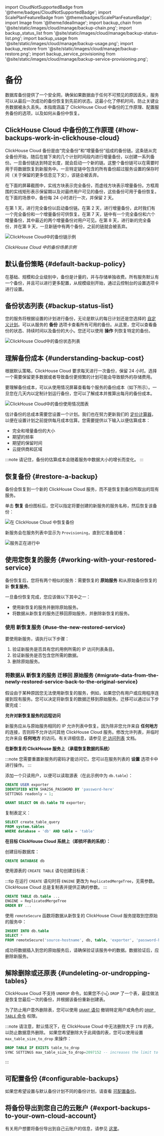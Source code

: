import CloudNotSupportedBadge from '@theme/badges/CloudNotSupportedBadge';
import ScalePlanFeatureBadge from '@theme/badges/ScalePlanFeatureBadge';
import Image from '@theme/IdealImage';
import backup_chain from '@site/static/images/cloud/manage/backup-chain.png';
import backup_status_list from '@site/static/images/cloud/manage/backup-status-list.png';
import backup_usage from '@site/static/images/cloud/manage/backup-usage.png';
import backup_restore from '@site/static/images/cloud/manage/backup-restore.png';
import backup_service_provisioning from '@site/static/images/cloud/manage/backup-service-provisioning.png';

# 备份

数据库备份提供了一个安全网，确保如果数据由于任何不可预见的原因丢失，服务可以从最后一次成功的备份恢复到先前的状态。这最小化了停机时间，防止关键业务数据被永久丢失。本指南涵盖了 ClickHouse Cloud 中备份的工作原理、配置服务备份的选项，以及如何从备份中恢复。

## ClickHouse Cloud 中备份的工作原理 {#how-backups-work-in-clickhouse-cloud}

ClickHouse Cloud 备份是由“完全备份”和“增量备份”组成的备份链。这条链从完全备份开始，随后在接下来的几个计划时间段内进行增量备份，以创建一系列备份。一旦备份链达到特定长度，就会启动一个新的链。这整个备份链可以在需要时用于将数据恢复到新服务中。一旦特定链中包含的所有备份超过服务设置的保存时间（关于保留的更多信息见下文），该链会被丢弃。

在下面的屏幕截图中，实线方块表示完全备份，而虚线方块表示增量备份。方框周围的实线矩形表示保留期以及对最终用户可见的备份，这些备份可用于备份恢复。在下面的场景中，备份每 24 小时进行一次，并保留 2 天。

在第 1 天，进行完全备份以启动备份链。在第 2 天，进行增量备份，此时我们有一个完全备份和一个增量备份可供恢复。在第 7 天，链中有一个完全备份和六个增量备份，其中最近的两个增量备份对用户可见。在第 8 天，进行新的完全备份，并在第 9 天，一旦新链中有两个备份，之前的链就会被丢弃。

<Image img={backup_chain} size="md" alt="ClickHouse Cloud中的备份链示例" />

*ClickHouse Cloud 中的备份场景示例*

## 默认备份策略 {#default-backup-policy}

在基础、规模和企业级别中，备份是计量的，并与存储单独收费。所有服务默认有一个备份，并且可以进行更多配置，从规模级别开始，通过云控制台的设置选项卡进行设置。

## 备份状态列表 {#backup-status-list}

您的服务将根据设置的计划进行备份，无论是默认的每日计划还是您选择的 [自定义计划](./configurable-backups.md)。可以从服务的 **备份** 选项卡查看所有可用的备份。从这里，您可以查看备份的状态、持续时间以及备份的大小。您还可以使用 **操作** 列恢复特定的备份。

<Image img={backup_status_list} size="md" alt="ClickHouse Cloud中的备份状态列表" border/>

## 理解备份成本 {#understanding-backup-cost}

根据默认策略，ClickHouse Cloud 要求每天进行一次备份，保留 24 小时。选择一个需要保留更多数据或者导致备份更频繁的计划可能会导致额外的存储费用。

要理解备份成本，可以从使用情况屏幕查看每个服务的备份成本（如下所示）。一旦您在几天内以定制计划运行备份，您可以了解成本并推算出每月的备份成本。

<Image img={backup_usage} size="md" alt="ClickHouse Cloud中的备份使用情况图表" border/>

估计备份的总成本需要您设置一个计划。我们也在努力更新我们的 [定价计算器](https://clickhouse.com/pricing)，以便在设置计划之前提供每月成本估算。您需要提供以下输入以便估算成本：
- 完全和增量备份的大小
- 期望的频率
- 期望的保留时间
- 云提供商和区域

:::note
请记住，备份的估算成本会随着服务中数据大小的增长而变化。
:::

## 恢复备份 {#restore-a-backup}

备份会恢复到一个新的 ClickHouse Cloud 服务，而不是恢复到备份所取出的现有服务。

单击 **恢复** 备份图标后，您可以指定将要创建的新服务的服务名称，然后恢复该备份：

<Image img={backup_restore} size="md" alt="在 ClickHouse Cloud 中恢复备份" />

新服务会在服务列表中显示为 `Provisioning`，直到它准备就绪：

<Image img={backup_service_provisioning} size="md" alt="服务正在进行中" border/>

## 使用您恢复的服务 {#working-with-your-restored-service}

备份恢复后，您将有两个相似的服务：需要恢复的 **原始服务** 和从原始备份恢复的新 **恢复服务**。

一旦备份恢复完成，您应该做以下其中之一：
- 使用新恢复的服务并删除原始服务。
- 将数据从新恢复的服务迁移回原始服务，并删除新恢复的服务。

### 使用 **新恢复服务** {#use-the-new-restored-service}

要使用新服务，请执行以下步骤：

1. 验证新服务是否具有您的用例所需的 IP 访问列表条目。
1. 验证新服务是否包含您所需的数据。
1. 删除原始服务。

### 将数据从 **新恢复的服务** 迁移回 **原始服务** {#migrate-data-from-the-newly-restored-service-back-to-the-original-service}

假设由于某种原因您无法使用新恢复的服务，例如，如果您仍有用户或应用程序连接到现有服务。您可以决定将新恢复的数据迁移到原始服务。迁移可以通过以下步骤完成：

**允许对新恢复服务的远程访问**

新服务应从与原始服务相同的 IP 允许列表中恢复。因为除非您允许来自 **任何地方** 的连接，否则将不允许访问其他 ClickHouse Cloud 服务。修改允许列表，并临时允许来自 **任何地方** 的访问。有关详细信息，请参见 [IP 访问列表](/cloud/security/setting-ip-filters) 文档。

**在新恢复的 ClickHouse 服务上（承载恢复数据的系统）**

:::note
您需要重置新服务的密码才能访问它。您可以在服务列表的 **设置** 选项卡中进行操作。
:::

添加一个只读用户，以便可以读取源表（在此示例中为 `db.table`）：

```sql
CREATE USER exporter
IDENTIFIED WITH SHA256_PASSWORD BY 'password-here'
SETTINGS readonly = 1;
```

```sql
GRANT SELECT ON db.table TO exporter;
```

复制表定义：

```sql
SELECT create_table_query
FROM system.tables
WHERE database = 'db' AND table = 'table'
```

**在目标 ClickHouse Cloud 系统上（即损坏表的系统）：**

创建目标数据库：
```sql
CREATE DATABASE db
```

使用源表的 `CREATE TABLE` 语句创建目标表：

:::tip
在运行 `CREATE` 语句时将 `ENGINE` 更改为 `ReplicatedMergeTree`，无需参数。 ClickHouse Cloud 总是复制表并提供正确的参数。
:::

```sql
CREATE TABLE db.table ...
ENGINE = ReplicatedMergeTree
ORDER BY ...
```

使用 `remoteSecure` 函数将数据从新恢复的 ClickHouse Cloud 服务提取到您原始的服务中：

```sql
INSERT INTO db.table
SELECT *
FROM remoteSecure('source-hostname', db, table, 'exporter', 'password-here')
```

成功将数据插入到您的原始服务后，请确保验证该服务中的数据。数据验证后，应删除新服务。

## 解除删除或还原表 {#undeleting-or-undropping-tables}

<CloudNotSupportedBadge/>

ClickHouse Cloud 不支持 `UNDROP` 命令。如果您不小心 `DROP` 了一个表，最佳做法是恢复您最后一次的备份，并根据该备份重新创建表。

为了防止用户意外删除表，您可以使用 [`GRANT` 语句](/sql-reference/statements/grant) 撤销特定用户或角色的 [`DROP TABLE` 命令](/sql-reference/statements/drop#drop-table) 权限。

:::note
请注意，默认情况下，在 ClickHouse Cloud 中无法删除大于 `1TB` 的表，以防止数据意外删除。
如果您希望删除大于此阈值的表，您可以使用设置 `max_table_size_to_drop` 来操作：

```sql
DROP TABLE IF EXISTS table_to_drop
SYNC SETTINGS max_table_size_to_drop=2097152 -- increases the limit to 2TB
```
:::

## 可配置备份 {#configurable-backups}

如果您希望设置与默认备份计划不同的备份计划，请查看 [可配置备份](./configurable-backups.md)。

## 将备份导出到您自己的云账户 {#export-backups-to-your-own-cloud-account}

有关用户想要将备份导出到自己云账户的信息，请参见 [这里](./export-backups-to-own-cloud-account.md)。
